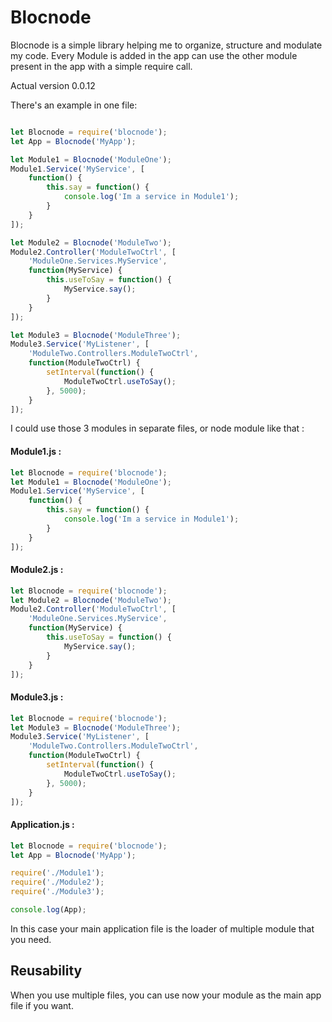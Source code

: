 # Blocnode
Blocnode is a simple library helping me to organize, structure and modulate my code.
Every Module is added in the app can use the other module present in the app with a simple require call.

Actual version 0.0.12

There's an example in one file:
```Javascript

let Blocnode = require('blocnode');
let App = Blocnode('MyApp');

let Module1 = Blocnode('ModuleOne');
Module1.Service('MyService', [
    function() {
        this.say = function() {
            console.log('Im a service in Module1');
        }
    }
]);

let Module2 = Blocnode('ModuleTwo');
Module2.Controller('ModuleTwoCtrl', [
    'ModuleOne.Services.MyService',
    function(MyService) {
        this.useToSay = function() {
            MyService.say();
        }
    }
]);

let Module3 = Blocnode('ModuleThree');
Module3.Service('MyListener', [
    'ModuleTwo.Controllers.ModuleTwoCtrl',
    function(ModuleTwoCtrl) {
        setInterval(function() {
            ModuleTwoCtrl.useToSay();
        }, 5000);
    }
]);

```

I could use those 3 modules in separate files, or node module like that :

#### Module1.js :
```Javascript
let Blocnode = require('blocnode');
let Module1 = Blocnode('ModuleOne');
Module1.Service('MyService', [
    function() {
        this.say = function() {
            console.log('Im a service in Module1');
        }
    }
]);
```
#### Module2.js :
```Javascript
let Blocnode = require('blocnode');
let Module2 = Blocnode('ModuleTwo');
Module2.Controller('ModuleTwoCtrl', [
    'ModuleOne.Services.MyService',
    function(MyService) {
        this.useToSay = function() {
            MyService.say();
        }
    }
]);
```
#### Module3.js :
```Javascript
let Blocnode = require('blocnode');
let Module3 = Blocnode('ModuleThree');
Module3.Service('MyListener', [
    'ModuleTwo.Controllers.ModuleTwoCtrl',
    function(ModuleTwoCtrl) {
        setInterval(function() {
            ModuleTwoCtrl.useToSay();
        }, 5000);
    }
]);
```
#### Application.js :
```Javascript
let Blocnode = require('blocnode');
let App = Blocnode('MyApp');

require('./Module1');
require('./Module2');
require('./Module3');

console.log(App);
```

In this case your main application file is the loader of multiple module that you need.

## Reusability
When you use multiple files, you can use now your module as the main app file if you want.